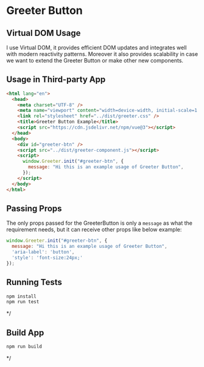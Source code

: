 # Greeter Button

## Virtual DOM Usage

I use Virtual DOM, it provides efficient DOM updates and integrates well with modern reactivity patterns. Moreover it also provides scalability in case we want to extend the Greeter Button or make other new components.

## Usage in Third-party App

```html
<html lang="en">
  <head>
    <meta charset="UTF-8" />
    <meta name="viewport" content="width=device-width, initial-scale=1.0" />
    <link rel="stylesheet" href="../dist/greeter.css" />
    <title>Greeter Button Example</title>
    <script src="https://cdn.jsdelivr.net/npm/vue@3"></script>
  </head>
  <body>
    <div id="greeter-btn" />
    <script src="../dist/greeter-component.js"></script>
    <script>
      window.Greeter.init("#greeter-btn", {
        message: "Hi this is an example usage of Greeter Button",
      });
    </script>
  </body>
</html>
```

## Passing Props

The only props passed for the GreeterButton is only a `message` as what the requirement needs, but it can receive other props like below example:

```js
window.Greeter.init("#greeter-btn", {
  message: "Hi this is an example usage of Greeter Button",
  'aria-label': 'button',
  'style': 'font-size:24px;'
});
```

## Running Tests

```bash
npm install
npm run test
```

\*/

## Build App

```bash
npm run build
```

\*/
